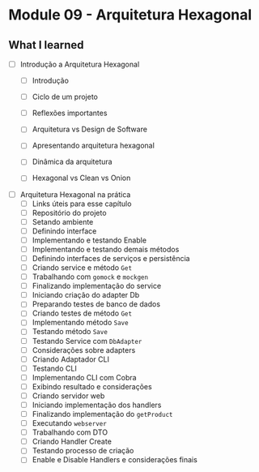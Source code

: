 # Module 09 - Arquitetura Hexagonal

## What I learned

- [ ] Introdução a Arquitetura Hexagonal
  - [ ] Introdução
  - [ ] Ciclo de um projeto
  - [ ] Reflexões importantes
  - [ ] Arquitetura vs Design de Software
  - [ ] Apresentando arquitetura hexagonal
  - [ ] Dinâmica da arquitetura
  - [ ] Hexagonal vs Clean vs Onion


- [ ] Arquitetura Hexagonal na prática
  - [ ] Links úteis para esse capítulo
  - [ ] Repositório do projeto
  - [ ] Setando ambiente
  - [ ] Definindo interface
  - [ ] Implementando e testando Enable
  - [ ] Implementando e testando demais métodos
  - [ ] Definindo interfaces de serviços e persistência
  - [ ] Criando service e método `Get`
  - [ ] Trabalhando com `gomock` e `mockgen`
  - [ ] Finalizando implementação do service
  - [ ] Iniciando criação do adapter Db
  - [ ] Preparando testes de banco de dados
  - [ ] Criando testes de método `Get`
  - [ ] Implementando método `Save`
  - [ ] Testando método `Save`
  - [ ] Testando Service com `DbAdapter`
  - [ ] Considerações sobre adapters
  - [ ] Criando Adaptador CLI
  - [ ] Testando CLI
  - [ ] Implementando CLI com Cobra
  - [ ] Exibindo resultado e considerações
  - [ ] Criando servidor web
  - [ ] Iniciando implementação dos handlers
  - [ ] Finalizando implementação do `getProduct`
  - [ ] Executando `webserver`
  - [ ] Trabalhando com DTO
  - [ ] Criando Handler Create
  - [ ] Testando processo de criação
  - [ ] Enable e Disable Handlers e considerações finais